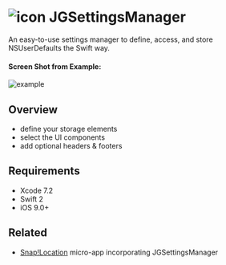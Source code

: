 # ![icon](https://raw.githubusercontent.com/ziligy/JGSettingsManager/master/jGSettingsManager-github.png "icon") JGSettingsManager

An easy-to-use settings manager to define, access, and store NSUserDefaults the Swift way.

#### Screen Shot from Example:

![example](https://raw.githubusercontent.com/ziligy/JGSettingsManager/master/ScreenShotExample.png "example")

## Overview
* define your storage elements
* select the UI components
* add optional headers & footers


## Requirements
* Xcode 7.2
* Swift 2
* iOS 9.0+

## Related
* [Snap!Location](https://github.com/ziligy/SnapLocation) micro-app incorporating JGSettingsManager

